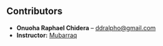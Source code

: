 ## Contributors

- **Onuoha Raphael Chidera** – [ddralpho@gmail.com](mailto:ddralpho@gmail.com)  
- **Instructor:** [Mubarraq](https://github.com/mubarraqqq)
